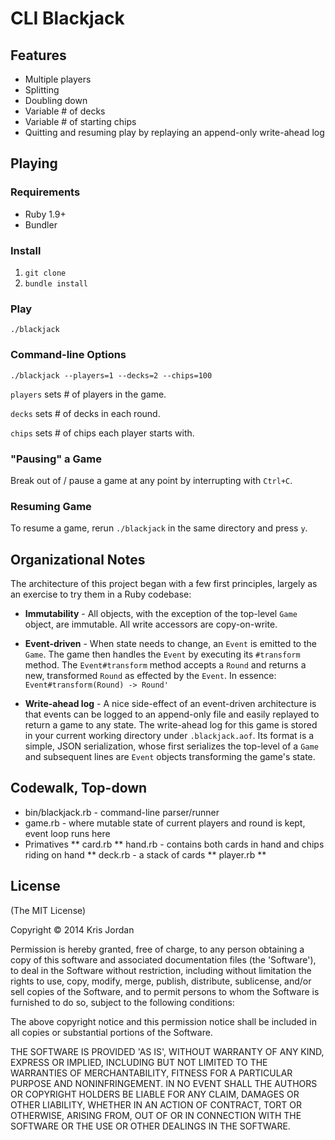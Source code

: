 # CLI Blackjack

## Features

- Multiple players
- Splitting
- Doubling down
- Variable # of decks
- Variable # of starting chips
- Quitting and resuming play by replaying an append-only write-ahead log

## Playing

### Requirements

- Ruby 1.9+
- Bundler

### Install

1. `git clone`
1. `bundle install`

### Play

`./blackjack`

### Command-line Options

`./blackjack --players=1 --decks=2 --chips=100`

`players` sets # of players in the game.

`decks` sets # of decks in each round.

`chips` sets # of chips each player starts with.

### "Pausing" a Game

Break out of / pause a game at any point by interrupting
with `Ctrl+C`.

### Resuming Game

To resume a game, rerun `./blackjack` in the same directory
and press `y`.

## Organizational Notes

The architecture of this project began with a few first principles,
largely as an exercise to try them in a Ruby codebase:

 - **Immutability** - All objects, with the exception of the top-level
 `Game` object, are immutable. All write accessors are copy-on-write.

 - **Event-driven** - When state needs to change, an `Event` is emitted
 to the `Game`. The game then handles the `Event` by executing its `#transform`
 method. The `Event#transform` method accepts a `Round` and returns a new,
 transformed `Round` as effected by the `Event`. In essence:
 `Event#transform(Round) -> Round'`

 - **Write-ahead log** - A nice side-effect of an event-driven
 architecture is that events can be logged to an append-only file and easily
 replayed to return a game to any state. The write-ahead log for this game
 is stored in your current working directory under `.blackjack.aof`. Its format
 is a simple, JSON serialization, whose first serializes the top-level
 of a `Game` and subsequent lines are `Event` objects transforming the game's
 state.

## Codewalk, Top-down

* bin/blackjack.rb - command-line parser/runner
* game.rb - where mutable state of current players and round is kept, event loop runs here
* Primatives
** card.rb
** hand.rb - contains both cards in hand and chips riding on hand
** deck.rb - a stack of cards
** player.rb
** 


## License

(The MIT License)

Copyright © 2014 Kris Jordan

Permission is hereby granted, free of charge, to any person obtaining a copy of this software and associated documentation files (the 'Software'), to deal in the Software without restriction, including without limitation the rights to use, copy, modify, merge, publish, distribute, sublicense, and/or sell copies of the Software, and to permit persons to whom the Software is furnished to do so, subject to the following conditions:

The above copyright notice and this permission notice shall be included in all copies or substantial portions of the Software.

THE SOFTWARE IS PROVIDED 'AS IS', WITHOUT WARRANTY OF ANY KIND, EXPRESS OR IMPLIED, INCLUDING BUT NOT LIMITED TO THE WARRANTIES OF MERCHANTABILITY, FITNESS FOR A PARTICULAR PURPOSE AND NONINFRINGEMENT. IN NO EVENT SHALL THE AUTHORS OR COPYRIGHT HOLDERS BE LIABLE FOR ANY CLAIM, DAMAGES OR OTHER LIABILITY, WHETHER IN AN ACTION OF CONTRACT, TORT OR OTHERWISE, ARISING FROM, OUT OF OR IN CONNECTION WITH THE SOFTWARE OR THE USE OR OTHER DEALINGS IN THE SOFTWARE.
